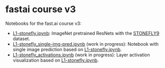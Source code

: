 # fastai course v3
Notebooks for the fast.ai course v3:

* [L1-stonefly.ipynb](https://github.com/MicPie/fastai_course_v3/blob/master/L1-stonefly.ipynb): ImageNet pretrained ResNets with the [STONEFLY9](http://web.engr.oregonstate.edu/~tgd/bugid/stonefly9/) dataset.
* [L1-stonefly_single-img-pred.ipynb](https://github.com/MicPie/fastai_course_v3/blob/master/L1-stonefly_single-img-pred.ipynb) (work in progress): Notebook with single image prediction based on [L1-stonefly.ipynb](https://github.com/MicPie/fastai_course_v3/blob/master/L1-stonefly.ipynb).
* [L1-stonefly_activations.ipynb](https://github.com/MicPie/fastai_course_v3/blob/master/L1-stonefly_activations.ipynb) (work in progress): Layer activation visualization based on [L1-stonefly.ipynb](https://github.com/MicPie/fastai_course_v3/blob/master/L1-stonefly.ipynb).

